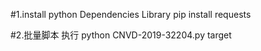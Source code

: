 #1.install python Dependencies Library 
pip install requests

#2.批量脚本 执行 
python CNVD-2019-32204.py target

